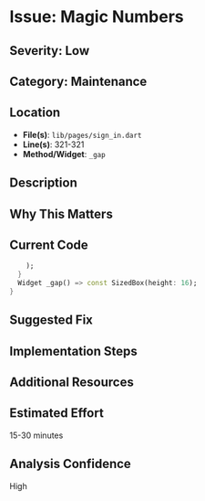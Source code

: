 # Issue: Magic Numbers

## Severity: Low

## Category: Maintenance

## Location
- **File(s)**: `lib/pages/sign_in.dart`
- **Line(s)**: 321-321
- **Method/Widget**: `_gap`

## Description


## Why This Matters


## Current Code
```dart
    );
  }
  Widget _gap() => const SizedBox(height: 16);
}

```

## Suggested Fix


## Implementation Steps


## Additional Resources


## Estimated Effort
15-30 minutes

## Analysis Confidence
High
